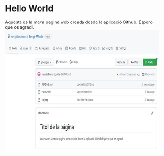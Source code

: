 # __Hello World__
Aquesta es la meva pagina web creada desde la aplicació Github. Espero que os agradi.
<img src="foto.jpeg" width="800" height="400" alt="imagen">

